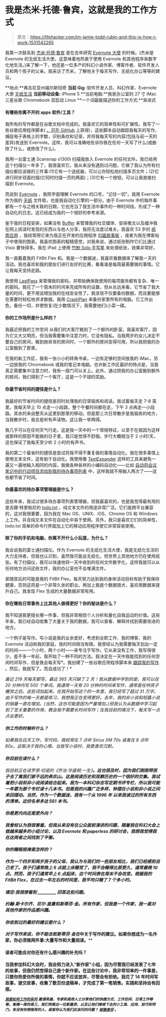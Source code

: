 # 我是杰米·托德·鲁宾，这就是我的工作方式

> 原文：<https://lifehacker.com/im-jamie-todd-rubin-and-this-is-how-i-work-1531542265>

我第一次联系到 [杰米·托德·鲁宾](http://www.jamierubin.net/) 是在去年研究 [Evernote 大使](http://evernote.com/community/) 的时候。(杰米是 Evernote 的无纸生活大使，这意味着他热衷于使用 Evernote 和其他程序来数字化地生活。)来了解一下，他还是一位多产的科幻小说作家、博客作者、软件开发人员和两个孩子的父亲。我采访了杰米，了解他关于每天写作、无纸化办公等等的建议。



**地点:**弗吉尼亚州福尔斯彻奇
**当前 Gig** :软件开发人员、科幻作家、Evernote 大使 [无纸生活](https://lifehacker.com/ask-an-expert-all-about-paperless-living-5985091)
**当前移动设备:** iPhone 5
**当前电脑:**我家办公室的 27 寸 iMac 三星谷歌 Chromebook 双启动 Linux
**一个词最能描述你的工作方式:**渐进式

#### **有哪些你离不开的 apps 软件/工具？**

我所有的写作都是在谷歌文档中完成的。我喜欢它的简单性和可扩展性。我写了一些谷歌应用程序脚本( [，可在 GitHub](https://github.com/jamietr1/google-docs-writing-tracker) 上获得)，这些脚本自动跟踪我每天的写作，捕捉电子表格上的字数，识别条纹和记录，并将我每天写的内容(包括与前一天的差异)发送到 Evernote。这样，我可以准确地告诉你我在任何一天写了什么(或删除了什么，或修改了什么)。

我用一台富士通 Scansnap s1300i 扫描我放入 Evernote 的任何文件。我已经用这个扫描仪一年多了，我很喜欢它。我从来没有遇到过问题，它做了我认为所有扫描仪都应该做的三件事:(1)它有一个送纸器，可以让你轻松地扫描多页文件；(2)它进行同步双面扫描(它同时扫描一页的两面)；(3)它有一个按钮，可以让我直接扫描到 Evernote。

而说到 [Evernote](http://www.evernote.com/) ，我照字面理解 Evernote 的口号，“记住一切”。我用 Evernote 作为我的 [无纸](http://www.jamierubin.net/going-paperless/) 文件柜，也是我自动化引擎的一部分。由于 Evernote 中的每件事都有一个与之相关联的日期，它也充当了我生活中事件的一种时间线，形成了一种自动化的日志。这已经成为我的一个很好的参考来源。

鉴于我的日程安排，如果没有 [Buffer](http://www.bufferapp.com/) 来管理我的社交媒体、安排推文以及缓冲我在网上阅读时发现的东西以与他人分享，我将无法度过难关。我喜欢 53 岁的 [纸质应用](http://www.fiftythree.com/paper) ，我经常用它来为我正在开发的应用程序 [勾画故事板](http://www.jamierubin.net/2013/10/01/going-paperless-with-paper/) ，或者为我在博客帖子中使用的图表。我喜欢图表的粗糙感觉，对我来说，通过纸张制作它们比通过 Visio 要快得多。我在 iPad 上使用 [竹制 Solo 手写笔](http://www.wacom.com/en/us/everyday/bamboo-stylus-solo) 来处理纸张，效果非常好。

我一直戴着我的 FitBit Flex 和。我是一个数据迷，我喜欢看数据来了解我一天的活动。我也喜欢和我的朋友们进行友好的比赛，看看谁是每周最需要做的事情。它让我每天坚持走路。

我使用 [LastPass](http://www.lastpass.com/) 来管理我的密码，并帮助确保我使用的每项服务都有复杂、唯一的密码。我花了一个周末的时间来完成所有的设置，但从长远来看，它节省了我大量的时间，更不用说增加我的在线安全性了。我坚信不仅要备份数据，而且要能够在需要时轻松地*恢复*数据。我用 [CrashPlan](http://www.crashplan.com/) 来备份家里所有的电脑。它工作出色，备份一切，并使恢复(在少数情况下，我需要他们)小菜一碟。

#### 你的工作场所是什么样的？

我最近把我的工作空间 从我们的大客厅搬到了一个额外的卧室。我喜欢客厅，因为它又大又明亮，但当我需要集中注意力时，它没有隐私。当我两岁的女儿决定不要自己的房间，搬到她哥哥的房间时，一个额外的房间变得可用，所以我把我的办公室搬到了那里。

在我的新工作区，我有一张小小的转角书桌，一边有足够的空间放我的 iMac，另一边放我的 Chromebook 或我的笔记本电脑。也许新工作区最好的特点是，当我真正需要集中注意力时，我有一扇门可以关上。此外，通过把我的办公室搬到额外的房间，我们得到了一个客厅，这是一个不错的奖励。

#### 你最节省时间的捷径是什么？

我最好的节省时间的捷径是同时处理我的日常锻炼和阅读。我试着每天走 7-8 英里。我每天早上 10 点走一小段路，整个午餐时间都在走，下午 3 点再走一小段路。其余的来自整天从这里到那里的移动。但是那三次日常散步是我锻炼的地方，当我散步时，我总是听有声读物。这让我一举两得。

我几乎可以在任何天气行走。这是我一天中的一个常规特征，以至于在我因为这样或那样的原因不能做的日子里，我只是觉得不舒服。步行大概相当于 2 小时/天，这也保证了我每天至少听 2 小时的有声书。

我的第二个最省时的捷径是尝试将我不得不重复做的事情自动化。我在很多事情上使用文本文件，这有助于自动化。我使用像 [TextExpander](https://smilesoftware.com/TextExpander/index.html) 这样的工具来避免一遍又一遍地输入相同的内容。我做各种各样的小编码自动化——比如 [自动将会议笔记中的行动项目添加到我的待办事项列表](http://www.jamierubin.net/2014/02/12/going-paperless-automating-repetitive-stuff-about-meetings/) 中，这样我就不用输入两次了——这些都节省了时间。

#### 你最喜欢的待办事项管理器是什么？

这些年来，我试过很多待办事项列表管理器，但我最喜欢的，也是我觉得最有用的是吉娜·特里帕尼的 [todo.txt](http://todotxt.com/) 。纯文本文件的用途非常广泛。它们是跨平台兼容的，这对我很重要，因为我在 Mac OS、UNIX、iOS、Chrome OS 和 Windows 上工作。并且纯文本文件在自动化中易于使用。另外，我只是喜欢它们的简单性，todo.txt 简单的命令行界面加上它的移动应用程序使它非常容易使用。

#### 除了你的手机和电脑，你离不开什么小玩意，为什么？

我会说我的富士通扫描仪。作为 Evernote 的无纸化生活大使，我是无纸化生活的大力支持者，但我也认识到，虽然我可能会无纸化，但世界上其他地方仍在使用纸张。有了扫描仪，我可以快速地将一天中收到的任何文件数字化，这样我就可以从任何地方访问这些文件，我的办公室也不会堆满文件。

紧随其后的可能是我的 FitBit Flex。每天努力达到我的身体活动目标有助于我保持健康，否则这将是一个非常久坐的职业。再加上我是个数据猎犬，喜欢用数据来提升自己。我发现 Flex 生成的大量数据非常有用。

#### 你在哪些日常事务上比其他人做得更好？你的秘诀是什么？

我不知道我更擅长哪一件事，但我非常相信个人分析和量化自我运动的价值。这些年来，我已经自动收集了大量关于我的数据，我可以查看、解释并找到需要改进的地方。

一个例子是写作。写小说是我的业余爱好，考虑到全职工作、我的博客、我的 Evernote 活动和我的家庭，我的时间相当有限。我曾经认为我需要每天划出一定的时间——一个小时，两个小时——来专注于写作。它从来没有工作，我写得很少。差不多一年前，我开始了一种不同的方法。我决定在一天中我能找到的任何空闲时间写作，但是我会每天写*。我创建了一些谷歌应用程序脚本来 [跟踪我的写作](http://www.jamierubin.net/2013/09/16/200-days-of-writing-infographic/) 。然后，我就写了。而且成功了！*

*最近 219 天每天都写，最近 365 天只缺了 2 天！我从数据中学到的是，我可以在 20 分钟内写 500 个单词。我通常一天有 20 分钟的时间来写作，通常是在哄孩子睡觉之后。这些词加起来。在我开始写这个的一年里，我已经写了超过 31 万字。由于写作的每一天都是练习，我想我正在变得更好。去年，我的非小说和短篇小说的销量一直在增加。(当然，这也可能是因为产量增加。)但我认为从数据中学习起到了至关重要的作用，教会我不需要长时间写作；在我目前的情况下，每天写一点点会更好。*

#### *你工作的时候听什么？*

*如果我在白天工作，写代码，我经常在 7 点听 Sirius XM 70s 或者在 8 点听 80s，这取决于我的心情。当我写小说时，我更喜欢沉默。*

#### ***你目前在读什么**？*

*我目前正在读罗恩·切诺的《乔治·华盛顿:一生》[](http://www.amazon.com/Washington-A-Life-Ron-Chernow/dp/1594202664/?asc_campaign=InlineText&asc_refurl=https://lifehacker.com/im-jamie-todd-rubin-and-this-is-how-i-work-1531542265&asc_source=&tag=kinjalifehackerlink-20)**。这也很及时，因为我们刚刚带孩子去了离我们家不远的弗农山。这是阅读历史和观察历史的一个很好的交集。我试着把小说和非小说阅读结合起来。我为一本科幻杂志写定期书评专栏，所以我可能一年要为那个专栏读十几本书。但是我的兴趣广泛多样，钟摆在小说和非小说之间来回摆动。当然，作为一个数据迷，我有一个从 1996 年 以来我读过的所有东西的清单。这份名单多达 561 本书。***

#### ***你是更内向还是更外向？***

***我曾经认为我很害羞，但我从来没有在公众面前演讲的问题，随着我在科幻大会上做越来越多的小组讨论，以及 Evernote 和 paperless 的研讨会，我想我觉得我在这两者之间找到了平衡。***

#### ***你的睡眠规律是怎样的？***

***作为一个四岁和两岁孩子的父母，我认为与我们的一些朋友相比，我们已经感到自己老了。孩子们通常晚上 9 点就上床睡觉了，我不会睡得比那更久，通常最晚 10 点。然而，孩子们通常早上 6 点起床，这个时间表在周末不会改变。根据我的 FitBit Flex，在过去一年左右的时间里，我平均只睡了 7 个多小时。***

#### ***填空:我很想看到 _________ 回答这些问题。***

***约翰·斯卡尔齐、尼尔·盖曼和斯蒂芬·金。所有作家，但我是一个作家，我一直对其他作家的作品感兴趣。***

#### ***你收到过的最好的建议是什么？***

***对于写作来说，你不能击败斯蒂芬·金在*中关于写作的建议。如果你想成为一名作家，你必须做两件事:大量写作和大量阅读。****

#### **读者可能会对你还有什么感兴趣的补充吗？**

**当我参加科幻大会时，我会努力进入“新作家”小组，因为尽管我已经发表了七年的故事，但我仍然觉得自己是个新作家。在这些讨论中，我非常坦率的一件事是，只要你热爱你所做的事情，你就不应该放弃，尽管会有拒绝。我花了 14 年时间写故事，提交故事，收集了数百份退稿单，才完成了第一笔销售。实践和坚持会有回报。**

**<small></small>*[<small>*我是如何工作的系列*</small>](http://lifehacker.com/how-i-work/) <small>*邀请英雄、专家和高效人士分享他们的快捷方式、工作空间、日常工作等等。每隔一周的周三，我们将推出一位新嘉宾，以及让他们继续下去的小工具、应用、技巧和窍门。有没有你想推荐的人，或者你认为我们应该问的问题？*</small> [<small>*邮箱泰莎*</small>](https://mail.google.com/mail/?view=cm&fs=1&tf=1&to=tessa@lifehacker.com) <small>*。*</small>***